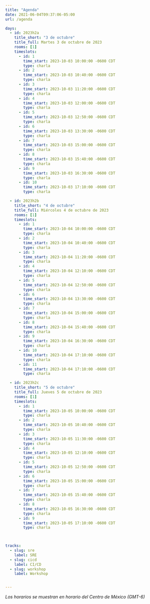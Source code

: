 ```yaml
---
title: "Agenda"
date: 2021-06-04T09:37:06-05:00
url: /agenda

days: 
  - id: 2023h2a
    title_short: "3 de octubre"
    title_full: Martes 3 de octubre de 2023
    rooms: [1]
    timeslots: 
      - id: 1
        time_start: 2023-10-03 10:00:00 -0600 CDT
        type: charla
      - id: 2
        time_start: 2023-10-03 10:40:00 -0600 CDT
        type: charla
      - id: 3
        time_start: 2023-10-03 11:20:00 -0600 CDT
        type: charla
      - id: 4
        time_start: 2023-10-03 12:00:00 -0600 CDT
        type: charla
      - id: 5
        time_start: 2023-10-03 12:50:00 -0600 CDT
        type: charla
      - id: 6
        time_start: 2023-10-03 13:30:00 -0600 CDT
        type: charla
      - id: 7
        time_start: 2023-10-03 15:00:00 -0600 CDT
        type: charla
      - id: 8
        time_start: 2023-10-03 15:40:00 -0600 CDT
        type: charla
      - id: 9
        time_start: 2023-10-03 16:30:00 -0600 CDT
        type: charla
      - id: 10
        time_start: 2023-10-03 17:10:00 -0600 CDT
        type: charla

  - id: 2023h2b
    title_short: "4 de octubre"
    title_full: Miércoles 4 de octubre de 2023
    rooms: [1]
    timeslots: 
      - id: 1
        time_start: 2023-10-04 10:00:00 -0600 CDT
        type: charla
      - id: 2
        time_start: 2023-10-04 10:40:00 -0600 CDT
        type: charla
      - id: 3
        time_start: 2023-10-04 11:20:00 -0600 CDT
        type: charla
      - id: 4
        time_start: 2023-10-04 12:10:00 -0600 CDT
        type: charla
      - id: 5
        time_start: 2023-10-04 12:50:00 -0600 CDT
        type: charla
      - id: 6
        time_start: 2023-10-04 13:30:00 -0600 CDT
        type: charla
      - id: 7
        time_start: 2023-10-04 15:00:00 -0600 CDT
        type: charla
      - id: 8
        time_start: 2023-10-04 15:40:00 -0600 CDT
        type: charla
      - id: 9
        time_start: 2023-10-04 16:30:00 -0600 CDT
        type: charla
      - id: 10
        time_start: 2023-10-04 17:10:00 -0600 CDT
        type: charla
      - id: 11
        time_start: 2023-10-04 17:10:00 -0600 CDT
        type: charla

  - id: 2023h2c
    title_short: "5 de octubre"
    title_full: Jueves 5 de octubre de 2023
    rooms: [1]
    timeslots: 
      - id: 1
        time_start: 2023-10-05 10:00:00 -0600 CDT
        type: charla
      - id: 2
        time_start: 2023-10-05 10:40:00 -0600 CDT
        type: charla
      - id: 3
        time_start: 2023-10-05 11:30:00 -0600 CDT
        type: charla
      - id: 4
        time_start: 2023-10-05 12:10:00 -0600 CDT
        type: charla
      - id: 5
        time_start: 2023-10-05 12:50:00 -0600 CDT
        type: charla
      - id: 6
        time_start: 2023-10-05 15:00:00 -0600 CDT
        type: charla
      - id: 7
        time_start: 2023-10-05 15:40:00 -0600 CDT
        type: charla
      - id: 8
        time_start: 2023-10-05 16:30:00 -0600 CDT
        type: charla
      - id: 9
        time_start: 2023-10-05 17:10:00 -0600 CDT
        type: charla


  
tracks:
  - slug: sre
    label: SRE
  - slug: cicd
    label: CI/CD
  - slug: workshop
    label: Workshop  


---
```


*Los horarios se muestran en horario del Centro de México (GMT-6)*